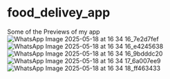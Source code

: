 ﻿# food_delivey_app
Some of the Previews of my app
![WhatsApp Image 2025-05-18 at 16 34 16_7e2d7fef](https://github.com/user-attachments/assets/7a7460ce-196a-4d59-bbc7-65784dbcd934)
![WhatsApp Image 2025-05-18 at 16 34 16_e4245638](https://github.com/user-attachments/assets/ac124edd-5985-4b2c-85df-c49ff849399b)
![WhatsApp Image 2025-05-18 at 16 34 16_9bdddc20](https://github.com/user-attachments/assets/9473fed2-4ab2-4cf2-9437-10c24e0a39e5)
![WhatsApp Image 2025-05-18 at 16 34 17_6a007ee9](https://github.com/user-attachments/assets/58dbdeda-de86-49c4-b992-b60521f97dd6)
![WhatsApp Image 2025-05-18 at 16 34 18_ff463433](https://github.com/user-attachments/assets/d88f195e-b620-4589-9582-fabb6709931e)

